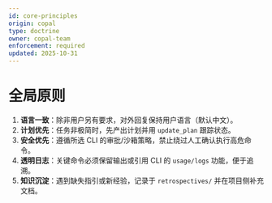 ```yaml
---
id: core-principles
origin: copal
type: doctrine
owner: copal-team
enforcement: required
updated: 2025-10-31
---
```


# 全局原则

1. **语言一致**：除非用户另有要求，对外回复保持用户语言（默认中文）。
2. **计划优先**：任务非极简时，先产出计划并用 `update_plan` 跟踪状态。
3. **安全优先**：遵循所选 CLI 的审批/沙箱策略，禁止绕过人工确认执行高危命令。
4. **透明日志**：关键命令必须保留输出或引用 CLI 的 `usage/logs` 功能，便于追溯。
5. **知识沉淀**：遇到缺失指引或新经验，记录于 `retrospectives/` 并在项目侧补充文档。

